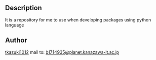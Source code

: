 
 
## Description

It is a repository for me to use when developing packages using python language
 
## Author
 
[tkazuki1012](https://github.com/tsurusekazuki)
mail to: b1714935@planet.kanazawa-it.ac.jp
